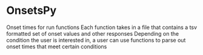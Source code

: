 # OnsetsPy
Onset times for run functions
Each function takes in a file that contains a tsv formatted set of onset values and other responses
Depending on the condition the user is interested in, a user can use functions to parse out onset times that meet certain conditions
